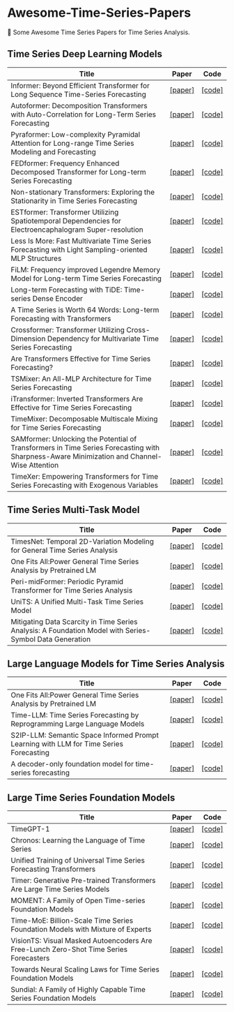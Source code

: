 # Awesome-Time-Series-Papers
🥰 Some Awesome Time Series Papers for Time Series Analysis.



## Time Series Deep Learning Models

| Title                                                        | Paper                                                  | Code                                                         |
| ------------------------------------------------------------ | ------------------------------------------------------ | ------------------------------------------------------------ |
| Informer: Beyond Efficient Transformer for Long Sequence Time-Series Forecasting | [[paper]](https://arxiv.org/abs/2012.07436)            | [[code]](https://github.com/zhouhaoyi/Informer2020)          |
| Autoformer: Decomposition Transformers with Auto-Correlation for Long-Term Series Forecasting | [[paper]](https://arxiv.org/abs/2106.13008)            | [[code]](https://github.com/thuml/Autoformer)                |
| Pyraformer: Low-complexity Pyramidal Attention for Long-range Time Series Modeling and Forecasting | [[paper]](https://openreview.net/pdf?id=0EXmFzUn5I)    | [[code]](https://github.com/thuml/Time-Series-Library/blob/main/models/Pyraformer.py) |
| FEDformer: Frequency Enhanced Decomposed Transformer for Long-term Series Forecasting | [[paper]](https://proceedings.mlr.press/v162/zhou22g)  | [[code]](https://github.com/MAZiqing/FEDformer)              |
| Non-stationary Transformers: Exploring the Stationarity in Time Series Forecasting | [[paper]](https://arxiv.org/abs/2205.14415)            | [[code]](https://github.com/thuml/Nonstationary_Transformers) |
| ESTformer: Transformer Utilizing Spatiotemporal Dependencies for Electroencaphalogram Super-resolution | [[paper]](https://arxiv.org/abs/2312.10052)            | [[code]](https://github.com/lucidrains/ETSformer-pytorch)    |
| Less Is More: Fast Multivariate Time Series Forecasting with Light Sampling-oriented MLP Structures | [[paper]](https://arxiv.org/abs/2207.01186)            | [[code]](https://github.com/thuml/Time-Series-Library/blob/main/models/Informer.py) |
| FiLM: Frequency improved Legendre Memory Model for Long-term Time Series Forecasting | [[paper]](https://openreview.net/forum?id=zTQdHSQUQWc) | [[code]](https://github.com/tianzhou2011/FiLM/)              |
| Long-term Forecasting with TiDE: Time-series Dense Encoder   | [[paper]](https://arxiv.org/pdf/2304.08424)            | [[code]](https://github.com/thuml/Time-Series-Library/blob/main/models/TiDE.py) |
| A Time Series is Worth 64 Words: Long-term Forecasting with Transformers | [[paper]](https://arxiv.org/abs/2211.14730)            | [[code]](https://github.com/yuqinie98/PatchTST)              |
| Crossformer: Transformer Utilizing Cross-Dimension Dependency for Multivariate Time Series Forecasting | [[paper]](https://openreview.net/forum?id=vSVLM2j9eie) | [[code]](https://github.com/Thinklab-SJTU/Crossformer)       |
| Are Transformers Effective for Time Series Forecasting?      | [[paper]](https://arxiv.org/abs/2205.13504)            | [[code]](https://github.com/cure-lab/LTSF-Linear)            |
| TSMixer: An All-MLP Architecture for Time Series Forecasting | [[paper]](https://arxiv.org/pdf/2303.06053)            | [[code]](https://github.com/thuml/Time-Series-Library/blob/main/models/TSMixer.py) |
| iTransformer: Inverted Transformers Are Effective for Time Series Forecasting | [[paper]](https://arxiv.org/abs/2310.06625)            | [[code]](https://github.com/thuml/iTransformer)              |
| TimeMixer: Decomposable Multiscale Mixing for Time Series Forecasting | [[paper]](http://arxiv.org/abs/2405.14616)             | [[code]](https://github.com/kwuking/TimeMixer)               |
| SAMformer: Unlocking the Potential of Transformers in Time Series Forecasting with Sharpness-Aware Minimization and Channel-Wise Attention | [[paper]](https://arxiv.org/abs/2402.10198)            | [[code]](https://github.com/romilbert/samformer)             |
| TimeXer: Empowering Transformers for Time Series Forecasting with Exogenous Variables | [[paper]](https://arxiv.org/abs/2402.19072)            | [[code]](https://github.com/thuml/TimeXer)                   |

## Time Series Multi-Task Model

| Title                                                        | Paper                                       | Code                                                         |
| ------------------------------------------------------------ | ------------------------------------------- | ------------------------------------------------------------ |
| TimesNet: Temporal 2D-Variation Modeling for General Time Series Analysis | [[paper]](https://arxiv.org/abs/2210.02186) | [[code]](https://github.com/thuml/Time-Series-Library)       |
| One Fits All:Power General Time Series Analysis by Pretrained LM | [[paper]](https://arxiv.org/abs/2302.11939) | [[code]](https://github.com/DAMO-DI-ML/NeurIPS2023-One-Fits-All) |
| Peri-midFormer: Periodic Pyramid Transformer for Time Series Analysis | [[paper]](https://arxiv.org/abs/2411.04554) | [[code]](https://github.com/WuQiangXDU/Peri-midFormer)       |
| UniTS: A Unified Multi-Task Time Series Model                | [[paper]](https://arxiv.org/abs/2403.00131) | [[code]](https://github.com/mims-harvard/UniTS)              |
| Mitigating Data Scarcity in Time Series Analysis: A Foundation Model with Series-Symbol Data Generation | [[paper]](https://arxiv.org/abs/2502.15466) | [[code]]()                                                   |

## Large Language Models for Time Series Analysis

| Title                                                        | Paper                                       | Code                                                         |
| ------------------------------------------------------------ | ------------------------------------------- | ------------------------------------------------------------ |
| One Fits All:Power General Time Series Analysis by Pretrained LM | [[paper]](https://arxiv.org/abs/2302.11939) | [[code]](https://github.com/DAMO-DI-ML/NeurIPS2023-One-Fits-All) |
| Time-LLM: Time Series Forecasting by Reprogramming Large Language Models | [[paper]](https://arxiv.org/abs/2310.01728) | [[code]](https://github.com/KimMeen/Time-LLM)                |
| S2IP-LLM: Semantic Space Informed Prompt Learning with LLM for Time Series Forecasting | [[paper]](https://arxiv.org/abs/2403.05798) | [[code]](https://github.com/panzijie825/s2ip-llm)            |
| A decoder-only foundation model for time-series forecasting  | [[paper]](https://arxiv.org/abs/2310.10688) | [[code]](https://github.com/google-research/timesfm)         |

## Large Time Series Foundation Models

| Title                                                        | Paper                                                 | Code                                                         |
| ------------------------------------------------------------ | ----------------------------------------------------- | ------------------------------------------------------------ |
| TimeGPT-1                                                    | [[paper]](https://arxiv.org/abs/2310.03589)           | [[code]](https://github.com/Nixtla/nixtla)                   |
| Chronos: Learning the Language of Time Series                | [[paper]](https://arxiv.org/abs/2403.07815)           | [[code]](https://github.com/amazon-science/chronos-forecasting) |
| Unified Training of Universal Time Series Forecasting Transformers | [[paper]](https://arxiv.org/abs/2402.02592)           | [[code]](https://github.com/SalesforceAIResearch/uni2ts)     |
| Timer: Generative Pre-trained Transformers Are Large Time Series Models | [[paper]](https://arxiv.org/abs/2402.02368)           | [[code]](https://github.com/thuml/Large-Time-Series-Model)   |
| MOMENT: A Family of Open Time-series Foundation Models       | [[paper]](https://arxiv.org/abs/2402.03885)           | [[code]](https://github.com/moment-timeseries-foundation-model/moment) |
| Time-MoE: Billion-Scale Time Series Foundation Models with Mixture of Experts | [[paper]](https://arxiv.org/abs/2409.16040)           | [[code]](https://github.com/Time-MoE/Time-MoE)               |
| VisionTS: Visual Masked Autoencoders Are Free-Lunch Zero-Shot Time Series Forecasters | [[paper]](https://openreview.net/forum?id=IEs29RYxfK) | [[code]](https://github.com/Keytoyze/VisionTS)               |
| Towards Neural Scaling Laws for Time Series Foundation Models | [[paper]](https://arxiv.org/abs/2410.12360)           | [[code]]()                                                   |
| Sundial: A Family of Highly Capable Time Series Foundation Models | [[paper]](https://arxiv.org/abs/2502.00816)           | [[code]]()                                                   |

